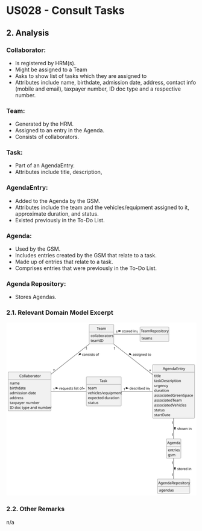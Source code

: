 # US028 - Consult Tasks 

## 2. Analysis

### Collaborator:
* Is registered by HRM(s).
* Might be assigned to a Team
* Asks to show list of tasks which they are assigned to
* Attributes include name, birthdate, admission date, address, contact info (mobile and email), taxpayer number, ID doc type and a respective number.

### Team:
* Generated by the HRM.
* Assigned to an entry in the Agenda.
* Consists of collaborators.

### Task:
* Part of an AgendaEntry.
* Attributes include title, description, 

### AgendaEntry:
* Added to the Agenda by the GSM.
* Attributes include the team and the vehicles/equipment assigned to it, approximate duration, and status.
* Existed previously in the To-Do List.

### Agenda:
* Used by the GSM.
* Includes entries created by the GSM that relate to a task.
* Made up of entries that relate to a task.
* Comprises entries that were previously in the To-Do List.

### Agenda Repository:
* Stores Agendas.

### 2.1. Relevant Domain Model Excerpt 

![Domain Model](svg/us028-domain-model.svg)

### 2.2. Other Remarks

n/a
